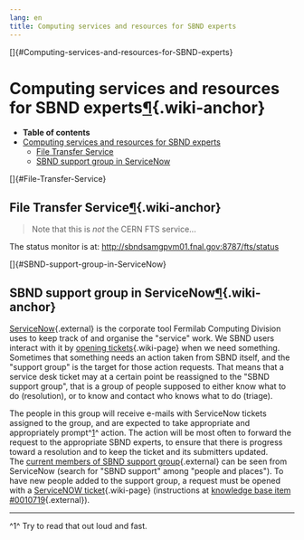 ```yaml
---
lang: en
title: Computing services and resources for SBND experts
---
```


[]{#Computing-services-and-resources-for-SBND-experts}

Computing services and resources for SBND experts[¶](#Computing-services-and-resources-for-SBND-experts){.wiki-anchor}
======================================================================================================================

-   **Table of contents**
-   [Computing services and resources for SBND
    experts](#Computing-services-and-resources-for-SBND-experts)
    -   [File Transfer Service](#File-Transfer-Service)
    -   [SBND support group in
        ServiceNow](#SBND-support-group-in-ServiceNow)

[]{#File-Transfer-Service}

File Transfer Service[¶](#File-Transfer-Service){.wiki-anchor}
--------------------------------------------------------------

> Note that this is *not* the CERN FTS service\...

The status monitor is at:
<http://sbndsamgpvm01.fnal.gov:8787/fts/status>

[]{#SBND-support-group-in-ServiceNow}

SBND support group in ServiceNow[¶](#SBND-support-group-in-ServiceNow){.wiki-anchor}
------------------------------------------------------------------------------------

[ServiceNow](https://fermi.service-now.com){.external} is the corporate
tool Fermilab Computing Division uses to keep track of and organise the
\"service\" work. We SBND users interact with it by [opening
tickets](Computing_resources.html#Opening-a-ticket-in-Fermilab-Service-Desk){.wiki-page}
when we need something. Sometimes that something needs an action taken
from SBND itself, and the \"support group\" is the target for those
action requests. That means that a service desk ticket may at a certain
point be reassigned to the \"SBND support group\", that is a group of
people supposed to either know what to do (resolution), or to know and
contact who knows what to do (triage).

The people in this group will receive e-mails with ServiceNow tickets
assigned to the group, and are expected to take appropriate and
appropriately prompt^[1](#fn1)^ action. The action will be most often to
forward the request to the appropriate SBND experts, to ensure that
there is progress toward a resolution and to keep the ticket and its
submitters updated.\
The [current members of SBND support
group](https://fermi.service-now.com/nav_to.do?uri=%2Fsys_user_group.do%3Fsys_id%3Dfe75d721db50db44a21c7c031f961956){.external}
can be seen from ServiceNow (search for \"SBND support\" among \"people
and places\"). To have new people added to the support group, a request
must be opened with a [ServiceNOW
ticket](Computing_resources.html#Opening-a-ticket-in-Fermilab-Service-Desk){.wiki-page}
(instructions at [knowledge base item
\#0010719](https://fermi.service-now.com/kb_view_customer.do?sysparm_article=KB0010719){.external}).

------------------------------------------------------------------------

^1^ Try to read that out loud and fast.
